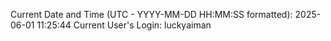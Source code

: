 Current Date and Time (UTC - YYYY-MM-DD HH:MM:SS formatted): 2025-06-01 11:25:44
Current User's Login: luckyaiman
